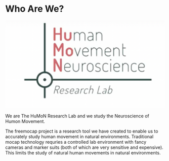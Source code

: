 # Who Are We?

![](../assets/Lab_Logo.png)

We are The HuMoN Research Lab and we study the Neuroscience of Humon Movement. 

The freemocap project is a research tool we have created to enable us to accurately study human movement in natural environments. Traditional mocap technology requries a controlled lab environment with fancy cameras and marker suits (both of which are very sensitive and expensive). This limits the study of natural human movements in natural environments. 